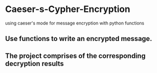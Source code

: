 # Caeser-s-Cypher-Encryption
using caeser's mode for message encryption with python functions
## Use functions to write an encrypted message.
## The project comprises of the corresponding decryption results
